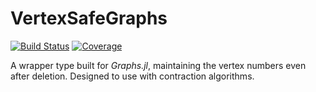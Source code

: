 # VertexSafeGraphs

[![Build Status](https://github.com/matbesancon/VertexSafeGraphs.jl/workflows/CI/badge.svg)](https://github.com/matbesancon/VertexSafeGraphs.jl/actions)
[![Coverage](https://codecov.io/gh/matbesancon/VertexSafeGraphs.jl/branch/master/graph/badge.svg)](https://codecov.io/gh/matbesancon/VertexSafeGraphs.jl)

A wrapper type built for *Graphs.jl*, maintaining the vertex numbers even
after deletion. Designed to use with contraction algorithms.
